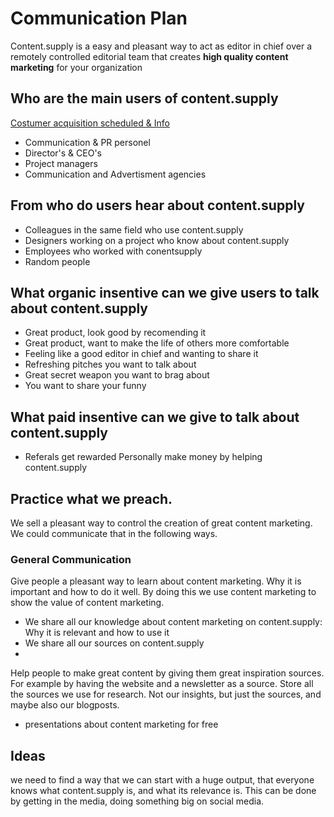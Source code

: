 # Communication Plan

Content.supply is a easy and pleasant way to act as editor in chief over a remotely controlled editorial team that creates **high quality content marketing** for your organization

## Who are the main users of content.supply

[Costumer acquisition scheduled & Info](https://docs.google.com/spreadsheets/d/1PnkjyH_CFJ3hbuxxjL-z_XvH9KKbVGUSNg8b1kF75qI/edit?usp=sharing)
* Communication & PR personel
* Director's & CEO's
* Project managers
* Communication and Advertisment agencies

## From who do  users hear about content.supply

* Colleagues in the same field who use content.supply
* Designers working on a project who know about content.supply
* Employees who worked with conentsupply
* Random people

## What organic insentive can we give users to talk about content.supply

* Great product, look good by recomending it
* Great product, want to make the life of others more comfortable
* Feeling like a good editor in chief and wanting to share it
* Refreshing pitches you want to talk about
* Great secret weapon you want to brag about
* You want to share your funny

## What paid insentive can we give to talk about content.supply

* Referals get rewarded
Personally make money by helping content.supply


## Practice what we preach.

We sell a pleasant way to control the creation of  great content marketing. We could communicate that in the following ways.

### General Communication

Give people a pleasant way to learn about content marketing. Why it is important and how to do it well. By doing this we use content marketing to show the value of content marketing.

* We share all our knowledge about content marketing on content.supply: Why it is relevant and how to use it
* We share all our sources on content.supply
*

Help people to make great content by giving them great inspiration sources. For example by having the website and a newsletter as a source. Store all the sources we use for research. Not our insights, but just the sources, and maybe also our blogposts.
* presentations about content marketing for free

###
## Ideas
we need to find a way that we can start with a huge output, that everyone knows what content.supply is, and what its relevance is. This can be done by getting in the media, doing something big on social media.
